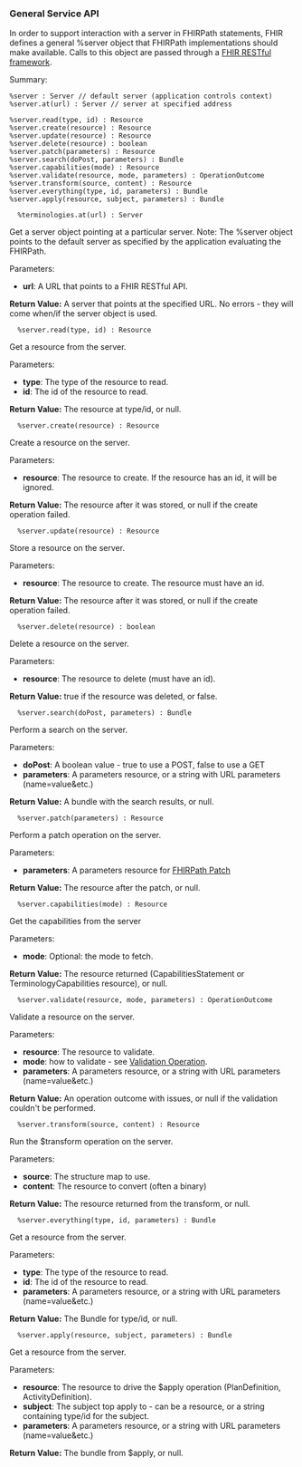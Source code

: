 ### General Service API

In order to support interaction with a server in FHIRPath statements, FHIR defines a general %server object that FHIRPath implementations should make available. Calls to this object are passed through a [FHIR RESTful framework](http.html).

Summary:

```
%server : Server // default server (application controls context)
%server.at(url) : Server // server at specified address

%server.read(type, id) : Resource
%server.create(resource) : Resource
%server.update(resource) : Resource
%server.delete(resource) : boolean
%server.patch(parameters) : Resource
%server.search(doPost, parameters) : Bundle
%server.capabilities(mode) : Resource
%server.validate(resource, mode, parameters) : OperationOutcome
%server.transform(source, content) : Resource
%server.everything(type, id, parameters) : Bundle
%server.apply(resource, subject, parameters) : Bundle
```

```
  %terminologies.at(url) : Server
```

Get a server object pointing at a particular server. Note: The %server object points to the default server as specified by the application evaluating the FHIRPath.

Parameters:

- **url**: A URL that points to a FHIR RESTful API.

**Return Value:** A server that points at the specified URL. No errors - they will come when/if the server object is used.

```
  %server.read(type, id) : Resource
```

Get a resource from the server.

Parameters:

- **type**: The type of the resource to read.
- **id**: The id of the resource to read.

**Return Value:** The resource at type/id, or null.

```
  %server.create(resource) : Resource
```

Create a resource on the server.

Parameters:

- **resource**: The resource to create. If the resource has an id, it will be ignored.

**Return Value:** The resource after it was stored, or null if the create operation failed.

```
  %server.update(resource) : Resource
```

Store a resource on the server.

Parameters:

- **resource**: The resource to create. The resource must have an id.

**Return Value:** The resource after it was stored, or null if the create operation failed.

```
  %server.delete(resource) : boolean
```

Delete a resource on the server.

Parameters:

- **resource**: The resource to delete (must have an id).

**Return Value:** true if the resource was deleted, or false.

```
  %server.search(doPost, parameters) : Bundle
```

Perform a search on the server.

Parameters:

- **doPost**: A boolean value - true to use a POST, false to use a GET
- **parameters**: A parameters resource, or a string with URL parameters (name=value&amp;etc.)

**Return Value:** A bundle with the search results, or null.

```
  %server.patch(parameters) : Resource
```

Perform a patch operation on the server.

Parameters:

- **parameters**: A parameters resource for [FHIRPath Patch](fhirpatch.html)

**Return Value:** The resource after the patch, or null.

```
  %server.capabilities(mode) : Resource
```

Get the capabilities from the server

Parameters:

- **mode**: Optional: the mode to fetch.

**Return Value:** The resource returned (CapabilitiesStatement or TerminologyCapabilities resource), or null.

```
  %server.validate(resource, mode, parameters) : OperationOutcome
```

Validate a resource on the server.

Parameters:

- **resource**: The resource to validate.
- **mode**: how to validate - see [Validation Operation](resource-operation-validate.html).
- **parameters**: A parameters resource, or a string with URL parameters (name=value&amp;etc.)

**Return Value:** An operation outcome with issues, or null if the validation couldn't be performed.

```
  %server.transform(source, content) : Resource
```

Run the $transform operation on the server.

Parameters:

- **source**: The structure map to use.
- **content**: The resource to convert (often a binary)

**Return Value:** The resource returned from the transform, or null.

```
  %server.everything(type, id, parameters) : Bundle
```

Get a resource from the server.

Parameters:

- **type**: The type of the resource to read.
- **id**: The id of the resource to read.
- **parameters**: A parameters resource, or a string with URL parameters (name=value&amp;etc.)

**Return Value:** The Bundle for type/id, or null.

```
  %server.apply(resource, subject, parameters) : Bundle
```

Get a resource from the server.

Parameters:

- **resource**: The resource to drive the $apply operation (PlanDefinition, ActivityDefinition).
- **subject**: The subject top apply to - can be a resource, or a string containing type/id for the subject.
- **parameters**: A parameters resource, or a string with URL parameters (name=value&amp;etc.)

**Return Value:** The bundle from $apply, or null.